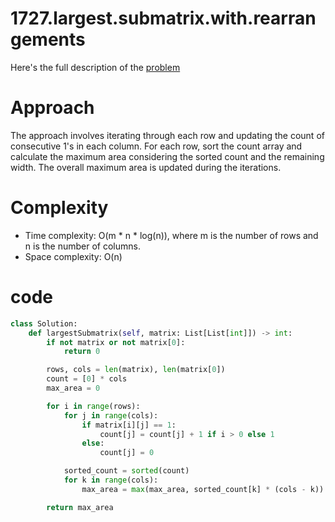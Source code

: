 # 1727.largest.submatrix.with.rearrangements

Here's the full description of the [problem](https://leetcode.com/problems/largest-submatrix-with-rearrangements/description/?envType=daily-question&envId=2023-11-26)


# Approach

The approach involves iterating through each row and updating the count of consecutive 1's in each column. 
For each row, sort the count array and calculate the maximum area considering the sorted count and the remaining width.
The overall maximum area is updated during the iterations.

# Complexity

- Time complexity: O(m * n * log(n)), where m is the number of rows and n is the number of columns.
- Space complexity: O(n)

# code

```python
class Solution:
    def largestSubmatrix(self, matrix: List[List[int]]) -> int:
        if not matrix or not matrix[0]:
            return 0

        rows, cols = len(matrix), len(matrix[0])
        count = [0] * cols
        max_area = 0

        for i in range(rows):
            for j in range(cols):
                if matrix[i][j] == 1:
                    count[j] = count[j] + 1 if i > 0 else 1
                else:
                    count[j] = 0

            sorted_count = sorted(count)
            for k in range(cols):
                max_area = max(max_area, sorted_count[k] * (cols - k))

        return max_area
```